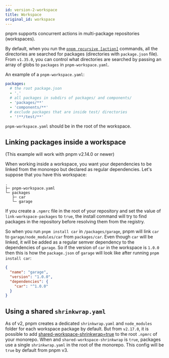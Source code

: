 ```yaml
---
id: version-2-workspace
title: Workspace
original_id: workspace
---
```


pnpm supports concurrent actions in multi-package repositories (workspaces).

By default, when you run the [`pnpm recursive [action]`](pnpm-recursive) commands,
all the directories are searched for packages (directories with `package.json` file).
From `v1.35.0`, you can control what directories are searched by passing an array of globs to `packages` in `pnpm-workspace.yaml`.

An example of a `pnpm-workspace.yaml`:

```yaml
packages:
  # the root package.json
  - '.'
  # all packages in subdirs of packages/ and components/
  - 'packages/**'
  - 'components/**'
  # exclude packages that are inside test/ directories
  - '!**/test/**'
```

`pnpm-workspace.yaml` should be in the root of the workspace.

## Linking packages inside a workspace

(This example will work with pnpm v2.14.0 or newer)

When working inside a workspace, you want your dependencies to be linked from the monorepo but declared as regular dependencies.
Let's suppose that you have this workspace:

```
.
├─ pnpm-workspace.yaml
└─ packages
   ├─ car
   └─ garage
```

If you create a `.npmrc` file in the root of your repository and set the value of `link-workspace-packages` to `true`, the install
command will try to find packages in the repository before resolving them from the registry.

So when you run `pnpm install car` in `/packages/garage`, pnpm will link `car` to `garage/node_modules/car` from `packages/car`.
Even though `car` will be linked, it will be added as a regular semver dependency to the dependencies of `garage`. So if the version of `car` in the workspace is `1.0.0` then this is
how the `package.json` of `garage` will look like after running `pnpm install car`:

```json
{
  "name": "garage",
  "version": "1.0.0",
  "dependencies": {
    "car": "^1.0.0"
  }
}
```

## Using a shared `shrinkwrap.yaml`

As of v2, pnpm creates a dedicated `shrinkwrap.yaml` and `node_modules` folder for each workspace package by default.
But from `v2.17.0`, it is possible to add [shared-workspace-shrinkwrap=true](pnpm-recursive.md#shared-workspace-shrinkwrap) to the root `.npmrc` of your monorepo.
When and `shared-workspace-shrinkwrap` is `true`, packages use a single `shrinkwrap.yaml` in the root of the monorepo.
This config will be `true` by default from pnpm v3.
